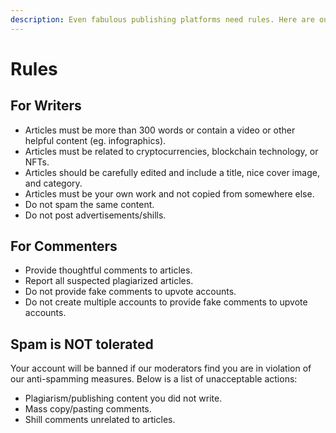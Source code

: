 ```yaml
---
description: Even fabulous publishing platforms need rules. Here are ours!
---
```


# Rules

## For Writers

* Articles must be more than 300 words or contain a video or other helpful content (eg. infographics).
* Articles must be related to cryptocurrencies, blockchain technology, or NFTs.
* Articles should be carefully edited and include a title, nice cover image, and category.
* Articles must be your own work and not copied from somewhere else. &#x20;
* Do not spam the same content.
* Do not post advertisements/shills.

## For Commenters

* Provide thoughtful comments to articles.
* Report all suspected plagiarized articles.
* Do not provide fake comments to upvote accounts.
* Do not create multiple accounts to provide fake comments to upvote accounts.

## Spam is NOT tolerated

Your account will be banned if our moderators find you are in violation of our anti-spamming measures. Below is a list of unacceptable actions:

* Plagiarism/publishing content you did not write.
* Mass copy/pasting comments.
* Shill comments unrelated to articles.

